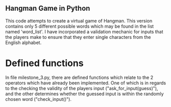 ## Hangman Game in Python

This code attempts to create a virtual game of Hangman. This version contains only 5 different possible words which may be found in the list named 'word_list'. I have incorporated a validation mechanic for inputs that the players make to ensure that they enter single characters from the English alphabet.

# Defined functions

In file milestone_3.py, there are defined functions which relate to the 2 operators which have already been implemented. One of which is in regards to the checking the validity of the players input ("ask_for_input(guess)"), and the other determines whether the guessed input is within the randomly chosen word ("check_input()").
